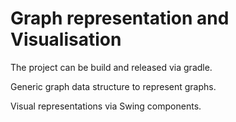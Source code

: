 # Graph representation and Visualisation

The project can be build and released via gradle.

Generic graph data structure to represent graphs.

Visual representations via Swing components.

